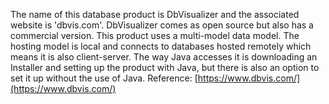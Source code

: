 The name of this database product is DbVisualizer and the associated website is 'dbvis.com'. DbVisualizer comes as open source but also has a commercial version. This product uses a multi-model data model. The hosting model is local and connects to databases hosted remotely which means it is also client-server. The way Java accesses it is downloading an Installer and setting up the product with Java, but there is also an option to set it up without the use of Java. Reference: [https://www.dbvis.com/](https://www.dbvis.com/)
